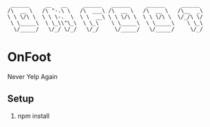 ```
 ______     __   __     ______   ______     ______     ______
/\  __ \   /\ "-.\ \   /\  ___\ /\  __ \   /\  __ \   /\__  _\
\ \ \/\ \  \ \ \-.  \  \ \  __\ \ \ \/\ \  \ \ \/\ \  \/_/\ \/
 \ \_____\  \ \_\\"\_\  \ \_\    \ \_____\  \ \_____\    \ \_\
  \/_____/   \/_/ \/_/   \/_/     \/_____/   \/_____/     \/_/

```

# OnFoot
Never Yelp Again

## Setup

1. npm install


